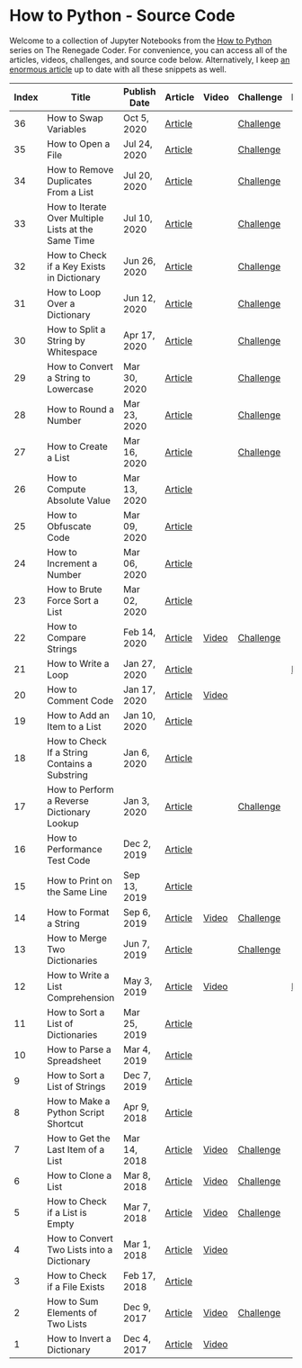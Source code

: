 # How to Python - Source Code

Welcome to a collection of Jupyter Notebooks from the [How to Python][1] series on The Renegade Coder. For convenience, you can access all of the articles, videos, challenges, and source code below. Alternatively, I keep [an enormous article][25] up to date with all these snippets as well.

| Index | Title | Publish Date | Article | Video | Challenge | Notebook |
|-------|-------|--------------|---------|-------|-----------|----------|
| 36    | How to Swap Variables | Oct 5, 2020 | [Article][swap-var-art] | | [Challenge][swap-var-chal] | |
| 35    | How to Open a File | Jul 24, 2020 | [Article][64] | | [Challenge][65] | |
| 34    | How to Remove Duplicates From a List | Jul 20, 2020 | [Article][62] | | [Challenge][63] | |
| 33    | How to Iterate Over Multiple Lists at the Same Time | Jul 10, 2020 | [Article][60] | | [Challenge][61] | |
| 32    | How to Check if a Key Exists in Dictionary | Jun 26, 2020 | [Article][58] | | [Challenge][59] | |
| 31    | How to Loop Over a Dictionary | Jun 12, 2020 | [Article][55] | | [Challenge][56] | |
| 30    | How to Split a String by Whitespace | Apr 17, 2020 | [Article][34] | | [Challenge][45] | |
| 29    | How to Convert a String to Lowercase | Mar 30, 2020 | [Article][33] | | [Challenge][44] | |
| 28    | How to Round a Number | Mar 23, 2020 | [Article][32] | | [Challenge][54] | |
| 27    | How to Create a List | Mar 16, 2020 | [Article][31] | | [Challenge][57] | |
| 26    | How to Compute Absolute Value | Mar 13, 2020 | [Article][30] | | | |
| 25    | How to Obfuscate Code | Mar 09, 2020 | [Article][29] |  | | |
| 24    | How to Increment a Number | Mar 06, 2020 | [Article][28] | | | |
| 23    | How to Brute Force Sort a List | Mar 02, 2020 | [Article][27] | | | |
| 22    | How to Compare Strings | Feb 14, 2020 | [Article][26] | [Video][43] | [Challenge][46] | |
| 21    | How to Write a Loop | Jan 27, 2020 | [Article][4] | | | [Notebook][24] | 
| 20    | How to Comment Code | Jan 17, 2020 | [Article][5] | [Video][66] | | |
| 19    | How to Add an Item to a List | Jan 10, 2020 | [Article][6] | | | |
| 18    | How to Check If a String Contains a Substring | Jan 6, 2020 | [Article][7] | | | |
| 17    | How to Perform a Reverse Dictionary Lookup | Jan 3, 2020 | [Article][8] | | [Challenge][48] | |
| 16    | How to Performance Test Code | Dec 2, 2019 | [Article][9] | | | |
| 15    | How to Print on the Same Line | Sep 13, 2019 | [Article][10] | | | |
| 14    | How to Format a String | Sep 6, 2019 | [Article][11] | [Video][42] | [Challenge][53] | |
| 13    | How to Merge Two Dictionaries | Jun 7, 2019 | [Article][12] | | [Challenge][47] | |
| 12    | How to Write a List Comprehension | May 3, 2019 | [Article][2] | [Video][39] | | [Notebook][3] |
| 11    | How to Sort a List of Dictionaries | Mar 25, 2019 | [Article][13] | | | |
| 10    | How to Parse a Spreadsheet | Mar 4, 2019 | [Article][14] | | | |
| 9     | How to Sort a List of Strings | Dec 7, 2019 | [Article][15] | | | |
| 8     | How to Make a Python Script Shortcut | Apr 9, 2018 | [Article][16] | | | |
| 7     | How to Get the Last Item of a List | Mar 14, 2018 | [Article][17] | [Video][41] | [Challenge][52] | |
| 6     | How to Clone a List | Mar 8, 2018 | [Article][18] | [Video][40] | [Challenge][51] | |
| 5     | How to Check if a List is Empty | Mar 7, 2018 | [Article][19] | [Video][35] | [Challenge][49] | | 
| 4     | How to Convert Two Lists into a Dictionary | Mar 1, 2018 | [Article][20] | [Video][38] | | |
| 3     | How to Check if a File Exists | Feb 17, 2018 | [Article][21] | | | |
| 2     | How to Sum Elements of Two Lists | Dec 9, 2017 | [Article][22] | [Video][37] | [Challenge][50] | |
| 1     | How to Invert a Dictionary | Dec 4, 2017 | [Article][23] | [Video][36] | | |

[1]: https://therenegadecoder.com/series/how-to-python/
[2]: https://therenegadecoder.com/code/how-to-write-a-list-comprehension-in-python/
[3]: https://colab.research.google.com/github/TheRenegadeCoder/how-to-python-code/blob/master/notebooks/how_to_write_a_list_comprehension.ipynb
[4]: https://therenegadecoder.com/code/how-to-write-a-loop-in-python/
[5]: https://therenegadecoder.com/code/how-to-comment-code-in-python/
[6]: https://therenegadecoder.com/code/how-to-add-an-item-to-a-list-in-python/
[7]: https://therenegadecoder.com/code/how-to-check-if-a-string-contains-a-substring-in-python/
[8]: https://therenegadecoder.com/code/how-to-perform-a-reverse-dictionary-lookup-in-python/
[9]: https://therenegadecoder.com/code/how-to-performance-test-python-code/
[10]: https://therenegadecoder.com/code/how-to-print-on-the-same-line-in-python/
[11]: https://therenegadecoder.com/code/how-to-format-a-string-in-python/
[12]: https://therenegadecoder.com/code/how-to-merge-two-dictionaries-in-python/
[13]: https://therenegadecoder.com/code/how-to-sort-a-list-of-dictionaries-in-python/
[14]: https://therenegadecoder.com/code/how-to-parse-a-spreadsheet-in-python/
[15]: https://therenegadecoder.com/code/how-to-sort-a-list-of-strings-in-python/
[16]: https://therenegadecoder.com/code/how-to-make-a-python-script-shortcut-with-arguments/
[17]: https://therenegadecoder.com/code/how-to-get-the-last-item-of-a-list-in-python/
[18]: https://therenegadecoder.com/code/how-to-clone-a-list-in-python/
[19]: https://therenegadecoder.com/code/how-to-check-if-a-list-is-empty-in-python/
[20]: https://therenegadecoder.com/code/how-to-convert-two-lists-into-a-dictionary-in-python/
[21]: https://therenegadecoder.com/code/how-to-check-if-a-file-exists-in-python/
[22]: https://therenegadecoder.com/code/how-to-sum-elements-of-two-lists-in-python/
[23]: https://therenegadecoder.com/code/how-to-invert-a-dictionary-in-python/
[24]: https://colab.research.google.com/github/TheRenegadeCoder/how-to-python-code/blob/master/notebooks/how_to_write_a_loop.ipynb
[25]: https://therenegadecoder.com/code/python-code-snippets-for-everyday-problems/
[26]: https://therenegadecoder.com/code/how-to-compare-strings-in-python/
[27]: https://therenegadecoder.com/code/how-to-brute-force-sort-a-list-in-python/
[28]: https://therenegadecoder.com/code/how-to-increment-a-number-in-python/
[29]: https://therenegadecoder.com/code/how-to-obfuscate-code-in-python/
[30]: https://therenegadecoder.com/code/how-to-compute-absolute-value-in-python/
[31]: https://therenegadecoder.com/code/how-to-create-a-list-in-python/
[32]: https://therenegadecoder.com/code/how-to-round-a-number-in-python/
[33]: https://therenegadecoder.com/code/how-to-convert-a-string-to-lowercase-in-python/
[34]: https://therenegadecoder.com/code/how-to-split-a-string-by-whitespace-in-python/
[35]: https://www.youtube.com/watch?v=k1lE5QxNAM4
[36]: https://www.youtube.com/watch?v=lN5qX73H2Bc
[37]: https://www.youtube.com/watch?v=-ueWDzP88eQ
[38]: https://www.youtube.com/watch?v=SPmFkdfD_Ho
[39]: https://www.youtube.com/watch?v=AEG8D4h7kls
[40]: https://www.youtube.com/watch?v=ZMCte_LHml0
[41]: https://www.youtube.com/watch?v=wAJ1Nlk-T7w
[42]: https://www.youtube.com/watch?v=qZMYur8VRlU
[43]: https://www.youtube.com/watch?v=EO1_Pa6wSQs
[44]: https://twitter.com/RenegadeCoder94/status/1264975318126919680
[45]: https://twitter.com/RenegadeCoder94/status/1264971395747979265
[46]: https://twitter.com/RenegadeCoder94/status/1261037244493770756
[47]: https://twitter.com/RenegadeCoder94/status/1255254175832780800
[48]: https://twitter.com/RenegadeCoder94/status/1251974523018260486
[49]: https://twitter.com/RenegadeCoder94/status/1251963427842654218
[50]: https://twitter.com/RenegadeCoder94/status/1251952416205033473
[51]: https://twitter.com/RenegadeCoder94/status/1251764535716990976
[52]: https://twitter.com/RenegadeCoder94/status/1251753023858188292
[53]: https://twitter.com/RenegadeCoder94/status/1251746937080029184
[54]: https://twitter.com/RenegadeCoder94/status/1269750560368078848
[55]: https://therenegadecoder.com/code/how-to-loop-over-a-dictionary-in-python/
[56]: https://twitter.com/RenegadeCoder94/status/1260631262546604037
[57]: https://twitter.com/RenegadeCoder94/status/1274726808001359873
[58]: https://therenegadecoder.com/code/how-to-check-if-a-key-exists-in-a-dictionary-in-python/
[59]: https://twitter.com/RenegadeCoder94/status/1270232431325478915
[60]: https://therenegadecoder.com/code/how-to-iterate-over-multiple-lists-at-the-same-time-in-python/
[61]: https://twitter.com/RenegadeCoder94/status/1276967356997218305
[62]: https://therenegadecoder.com/code/how-to-remove-duplicates-from-a-list-in-python/
[63]: https://twitter.com/RenegadeCoder94/status/1279885310739058704
[64]: https://therenegadecoder.com/code/how-to-open-a-file-in-python/
[65]: https://twitter.com/RenegadeCoder94/status/1280752490011639808
[66]: https://www.youtube.com/watch?v=O6WtQH62t6k

[swap-var-art]: https://therenegadecoder.com/code/how-to-swap-variables-in-python/
[swap-var-chal]: https://twitter.com/RenegadeCoder94/status/1307819252498522113
